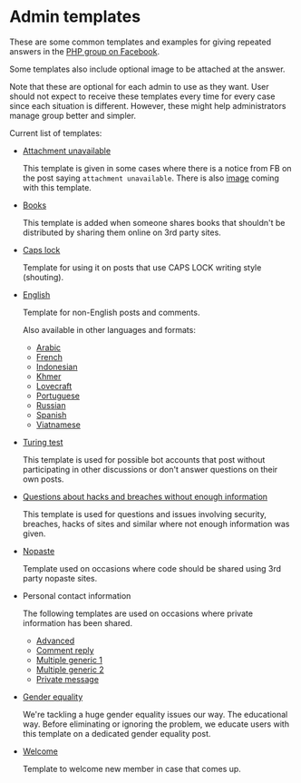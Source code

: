# Admin templates

These are some common templates and examples for giving repeated answers in the
[PHP group on Facebook](https://www.facebook.com/groups/2204685680/).

Some templates also include optional image to be attached at the answer.

Note that these are optional for each admin to use as they want. User should not
expect to receive these templates every time for every case since each situation
is different. However, these might help administrators manage group better and
simpler.

Current list of templates:

* [Attachment unavailable](attachment-unavailable.txt)

  This template is given in some cases where there is a notice from FB on the
  post saying `attachment unavailable`. There is also
  [image](attachment-unavailable.png) coming with this template.

* [Books](books.txt)

  This template is added when someone shares books that shouldn't be distributed
  by sharing them online on 3rd party sites.

* [Caps lock](caps-lock.txt)

  Template for using it on posts that use CAPS LOCK writing style (shouting).

* [English](english.txt)

  Template for non-English posts and comments.

  Also available in other languages and formats:

  * [Arabic](english-arabic.txt)
  * [French](english-french.txt)
  * [Indonesian](english-indonesian.txt)
  * [Khmer](english-khmer.txt)
  * [Lovecraft](english-lovecraft.txt)
  * [Portuguese](english-portuguese.txt)
  * [Russian](english-russian.txt)
  * [Spanish](english-spanish.txt)
  * [Viatnamese](english-viatnamese.txt)

* [Turing test](turing-test.txt)

  This template is used for possible bot accounts that post without participating
  in other discussions or don't answer questions on their own posts.

* [Questions about hacks and breaches without enough information](help-no-details-given.txt)

  This template is used for questions and issues involving security, breaches,
  hacks of sites and similar where not enough information was given.

* [Nopaste](nopaste.txt)

  Template used on occasions where code should be shared using 3rd party nopaste
  sites.

* Personal contact information

  The following templates are used on occasions where private information has
  been shared.

  * [Advanced](personal-contact-info-advanced.txt)
  * [Comment reply](personal-contact-info-comment-reply.txt)
  * [Multiple generic 1](personal-contact-info-multiple-generic-1.txt)
  * [Multiple generic 2](personal-contact-info-multiple-generic-2.txt)
  * [Private message](personal-contact-info-pm.txt)

* [Gender equality](gender-equality.txt)

  We're tackling a huge gender equality issues our way. The educational way.
  Before eliminating or ignoring the problem, we educate users with this template
  on a dedicated gender equality post.

* [Welcome](welcome.txt)

  Template to welcome new member in case that comes up.

